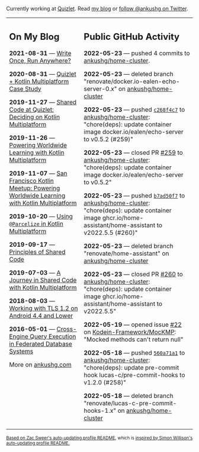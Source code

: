 Currently working at [Quizlet](https://quizlet.com/). Read [my blog](https://ankushg.com/) or [follow @ankushg on Twitter](https://twitter.com/ankushg).

<table><tr><td valign="top" width="40%">

## On My Blog
<!-- blog starts -->
**2021-08-31** — [Write Once, Run Anywhere?](https://ankushg.com/posts/write-once-run-anywhere-increment/)

**2020-08-31** — [Quizlet + Kotlin Multiplatform Case Study](https://ankushg.com/posts/quizlet-kotlin-multiplatform-case-study/)

**2019-11-27** — [Shared Code at Quizlet: Deciding on Kotlin Multiplatform](https://ankushg.com/posts/shared-code-kotlin-multiplatform/)

**2019-11-26** — [Powering Worldwide Learning with Kotlin Multiplatform](https://ankushg.com/speaking/droidcon-sf-2019)

**2019-11-07** — [San Francisco Kotlin Meetup: Powering Worldwide Learning with Kotlin Multiplatform](https://ankushg.com/speaking/sf-kotlin-meetup-2019)

**2019-10-20** — [Using `@Parcelize` in Kotlin Multiplatform](https://ankushg.com/posts/multiplatform-parcelize/)

**2019-09-17** — [Principles of Shared Code](https://ankushg.com/speaking/denver-startup-week-2019)

**2019-07-03** — [A Journey in Shared Code with Kotlin Multiplatform](https://ankushg.com/speaking/droidcon-berlin-2019)

**2018-08-03** — [Working with TLS 1.2 on Android 4.4 and Lower](https://ankushg.com/posts/tls-1.2-on-android/)

**2016-05-01** — [Cross-Engine Query Execution in Federated Database Systems](https://ankushg.com/projects/thesis)
<!-- blog ends -->
More on [ankushg.com](https://ankushg.com/)
</td><td valign="top" width="60%">

## Public GitHub Activity
<!-- githubActivity starts -->
**2022-05-23** — pushed 4 commits to [ankushg/home-cluster](https://api.github.com/repos/ankushg/home-cluster).

**2022-05-23** — deleted branch "renovate/docker.io-ealen-echo-server-0.x" on [ankushg/home-cluster](https://api.github.com/repos/ankushg/home-cluster)

**2022-05-23** — pushed [`c268f4c7`](https://github.com/ankushg/home-cluster/commit/c268f4c76b4834fe4fdd2c01e32da36b8a09776d) to [ankushg/home-cluster](https://api.github.com/repos/ankushg/home-cluster): "chore(deps): update container image docker.io/ealen/echo-server to v0.5.2 (#259)"

**2022-05-23** — closed PR [#259](https://github.com/ankushg/home-cluster/pull/259) to [ankushg/home-cluster](https://api.github.com/repos/ankushg/home-cluster): "chore(deps): update container image docker.io/ealen/echo-server to v0.5.2"

**2022-05-23** — pushed [`b7ad50f7`](https://github.com/ankushg/home-cluster/commit/b7ad50f75573000dce0577161982aa9fa4f6fdcb) to [ankushg/home-cluster](https://api.github.com/repos/ankushg/home-cluster): "chore(deps): update container image ghcr.io/home-assistant/home-assistant to v2022.5.5 (#260)"

**2022-05-23** — deleted branch "renovate/home-assistant" on [ankushg/home-cluster](https://api.github.com/repos/ankushg/home-cluster)

**2022-05-23** — closed PR [#260](https://github.com/ankushg/home-cluster/pull/260) to [ankushg/home-cluster](https://api.github.com/repos/ankushg/home-cluster): "chore(deps): update container image ghcr.io/home-assistant/home-assistant to v2022.5.5"

**2022-05-19** — opened issue [#22](https://github.com/Kodein-Framework/MocKMP/issues/22) on [Kodein-Framework/MocKMP](https://api.github.com/repos/Kodein-Framework/MocKMP): "Mocked methods can't return null"

**2022-05-18** — pushed [`560a71a1`](https://github.com/ankushg/home-cluster/commit/560a71a175d33053dfb73a46f689ee78331253a1) to [ankushg/home-cluster](https://api.github.com/repos/ankushg/home-cluster): "chore(deps): update pre-commit hook lucas-c/pre-commit-hooks to v1.2.0 (#258)"

**2022-05-18** — deleted branch "renovate/lucas-c-pre-commit-hooks-1.x" on [ankushg/home-cluster](https://api.github.com/repos/ankushg/home-cluster)
<!-- githubActivity ends -->
</td></tr></table>

<sub><a href="https://github.com/ZacSweers/ZacSweers">Based on Zac Sweer's auto-updating profile README</a>, which is <a href="https://simonwillison.net/2020/Jul/10/self-updating-profile-readme/">inspired by Simon Willison's auto-updating profile README.</a></sub>